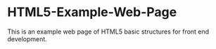 # HTML5-Example-Web-Page
This is an example web page of HTML5 basic structures for front end development.
